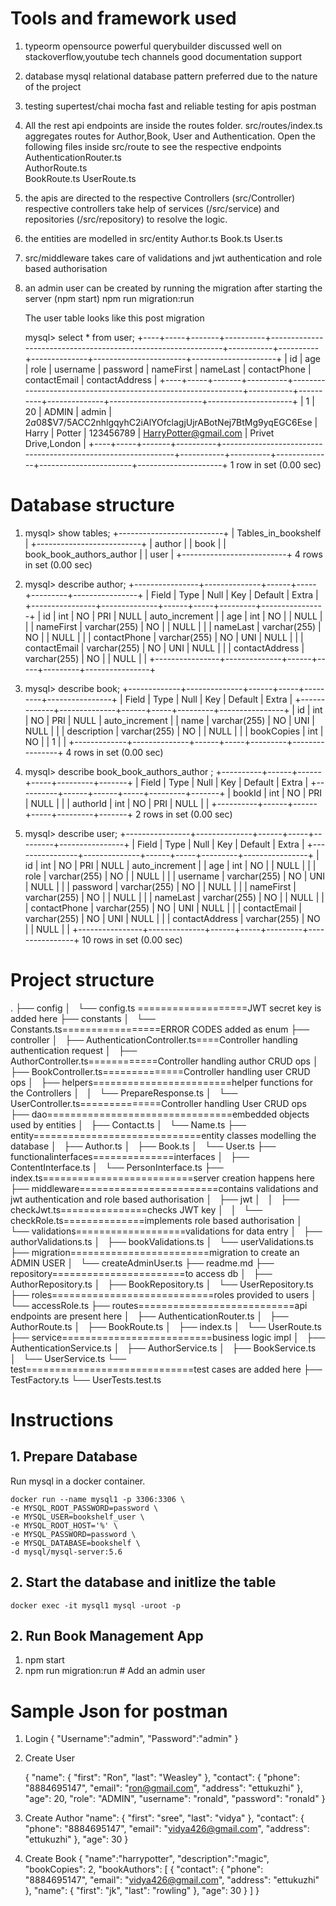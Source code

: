 # Tools and framework used

1. typeorm
   opensource
   powerful querybuilder
   discussed well on stackoverflow,youtube tech channels
   good documentation support

2. database mysql
   relational database pattern preferred due to the nature of the project

3. testing
   supertest/chai mocha
   fast and reliable testing for apis
   postman

4. All the rest api endpoints are inside the routes folder.
   src/routes/index.ts aggregates routes for Author,Book, User and Authentication.
   Open the following files inside src/route to see the respective endpoints
   AuthenticationRouter.ts  
   AuthorRoute.ts  
   BookRoute.ts
   UserRoute.ts

5. the apis are directed to the respective Controllers (src/Controller)
   respective controllers take help of services (/src/service) and repositories (/src/repository) to resolve the logic.

6. the entities are modelled in src/entity
   Author.ts Book.ts User.ts

7. src/middleware takes care of validations and jwt authentication and role based authorisation

8. an admin user can be created by running the migration after starting the server (npm start)
   npm run migration:run

   The user table looks like this post migration

   mysql> select \* from user;
   +----+-----+-------+----------+--------------------------------------------------------------+-----------+----------+--------------+-----------------------+---------------------+
   | id | age | role | username | password | nameFirst | nameLast | contactPhone | contactEmail | contactAddress |
   +----+-----+-------+----------+--------------------------------------------------------------+-----------+----------+--------------+-----------------------+---------------------+
   | 1 | 20 | ADMIN | admin | $2a$08$V7/5ACC2nhlgqyhC2iAlYOfclagjUjrABotNej7BtMg9yqEGC6Ese | Harry | Potter | 123456789 | HarryPotter@gmail.com | Privet Drive,London |
   +----+-----+-------+----------+--------------------------------------------------------------+-----------+----------+--------------+-----------------------+---------------------+
   1 row in set (0.00 sec)

# Database structure

1. mysql> show tables;
   +--------------------------+
   | Tables_in_bookshelf |
   +--------------------------+
   | author |
   | book |
   | book_book_authors_author |
   | user |
   +--------------------------+
   4 rows in set (0.00 sec)

2. mysql> describe author;
   +----------------+--------------+------+-----+---------+----------------+
   | Field | Type | Null | Key | Default | Extra |
   +----------------+--------------+------+-----+---------+----------------+
   | id | int | NO | PRI | NULL | auto_increment |
   | age | int | NO | | NULL | |
   | nameFirst | varchar(255) | NO | | NULL | |
   | nameLast | varchar(255) | NO | | NULL | |
   | contactPhone | varchar(255) | NO | UNI | NULL | |
   | contactEmail | varchar(255) | NO | UNI | NULL | |
   | contactAddress | varchar(255) | NO | | NULL | |
   +----------------+--------------+------+-----+---------+----------------+

3. mysql> describe book;
   +-------------+--------------+------+-----+---------+----------------+
   | Field | Type | Null | Key | Default | Extra |
   +-------------+--------------+------+-----+---------+----------------+
   | id | int | NO | PRI | NULL | auto_increment |
   | name | varchar(255) | NO | UNI | NULL | |
   | description | varchar(255) | NO | | NULL | |
   | bookCopies | int | NO | | 1 | |
   +-------------+--------------+------+-----+---------+----------------+
   4 rows in set (0.00 sec)

4. mysql> describe book_book_authors_author ;
   +----------+------+------+-----+---------+-------+
   | Field | Type | Null | Key | Default | Extra |
   +----------+------+------+-----+---------+-------+
   | bookId | int | NO | PRI | NULL | |
   | authorId | int | NO | PRI | NULL | |
   +----------+------+------+-----+---------+-------+
   2 rows in set (0.00 sec)

5. mysql> describe user;
   +----------------+--------------+------+-----+---------+----------------+
   | Field | Type | Null | Key | Default | Extra |
   +----------------+--------------+------+-----+---------+----------------+
   | id | int | NO | PRI | NULL | auto_increment |
   | age | int | NO | | NULL | |
   | role | varchar(255) | NO | | NULL | |
   | username | varchar(255) | NO | UNI | NULL | |
   | password | varchar(255) | NO | | NULL | |
   | nameFirst | varchar(255) | NO | | NULL | |
   | nameLast | varchar(255) | NO | | NULL | |
   | contactPhone | varchar(255) | NO | UNI | NULL | |
   | contactEmail | varchar(255) | NO | UNI | NULL | |
   | contactAddress | varchar(255) | NO | | NULL | |
   +----------------+--------------+------+-----+---------+----------------+
   10 rows in set (0.00 sec)

# Project structure

.
├── config
│   └── config.ts ===================JWT secret key is added here
├── constants
│   └── Constants.ts=================ERROR CODES added as enum
├── controller
│   ├── AuthenticationController.ts====Controller handling authentication request
│   ├── AuthorController.ts============Controller handling author CRUD ops
│   ├── BookController.ts==============Controller handling user CRUD ops
│   ├── helpers========================helper functions for the Controllers
│   │   └── PrepareResponse.ts
│   └── UserController.ts==============Controller handling User CRUD ops
├── dao================================embedded objects used by entities
│   ├── Contact.ts
│   └── Name.ts
├── entity=============================entity classes modelling the database
│   ├── Author.ts
│   ├── Book.ts
│   └── User.ts
├── functionalinterfaces==============interfaces
│   ├── ContentInterface.ts
│   └── PersonInterface.ts
├── index.ts==========================server creation happens here
├── middleware========================contains validations and jwt authentication and role based authorisation
│   ├── jwt
│   │   ├── checkJwt.ts===============checks JWT key
│   │   └── checkRole.ts==============implements role based authorisation
│   └── validations===================validations for data entry
│   ├── authorValidations.ts
│   ├── bookValidations.ts
│   └── userValidations.ts
├── migration========================migration to create an ADMIN USER
│   └── createAdminUser.ts
├── readme.md
├── repository=======================to access db
│   ├── AuthorRepository.ts
│   ├── BookRepository.ts
│   └── UserRepository.ts
├── roles============================roles provided to users
│   └── accessRole.ts
├── routes===========================api endpoints are present here
│   ├── AuthenticationRouter.ts
│   ├── AuthorRoute.ts
│   ├── BookRoute.ts
│   ├── index.ts
│   └── UserRoute.ts
├── service==========================business logic impl
│   ├── AuthenticationService.ts
│   ├── AuthorService.ts
│   ├── BookService.ts
│   └── UserService.ts
└── test=============================test cases are added here
├── TestFactory.ts
└── UserTests.test.ts

# Instructions

## 1. Prepare Database

Run mysql in a docker container.

```
docker run --name mysql1 -p 3306:3306 \
-e MYSQL_ROOT_PASSWORD=password \
-e MYSQL_USER=bookshelf_user \
-e MYSQL_ROOT_HOST='%' \
-e MYSQL_PASSWORD=password \
-e MYSQL_DATABASE=bookshelf \
-d mysql/mysql-server:5.6
```

## 2. Start the database and initlize the table

```
docker exec -it mysql1 mysql -uroot -p
```

## 2. Run Book Management App

1. npm start
2. npm run migration:run # Add an admin user

# Sample Json for postman

1. Login
   {
   "Username":"admin",
   "Password":"admin"
   }
2. Create User

   {
   "name": {
   "first": "Ron",
   "last": "Weasley"
   },
   "contact": {
   "phone": "8884695147",
   "email": "ron@gmail.com",
   "address": "ettukuzhi"
   },
   "age": 20,
   "role": "ADMIN",
   "username": "ronald",
   "password": "ronald"
   }

3. Create Author
   "name": {
   "first": "sree",
   "last": "vidya"
   },
   "contact": {
   "phone": "8884695147",
   "email": "vidya426@gmail.com",
   "address": "ettukuzhi"
   },
   "age": 30
   }

4. Create Book
   { "name":"harrypotter",
   "description":"magic",
   "bookCopies": 2,
   "bookAuthors": [
   {
   "contact": {
   "phone": "8884695147",
   "email": "vidya426@gmail.com",
   "address": "ettukuzhi"
   },
   "name": {
   "first": "jk",
   "last": "rowling"
   },
   "age": 30
   }
   ]
   }
